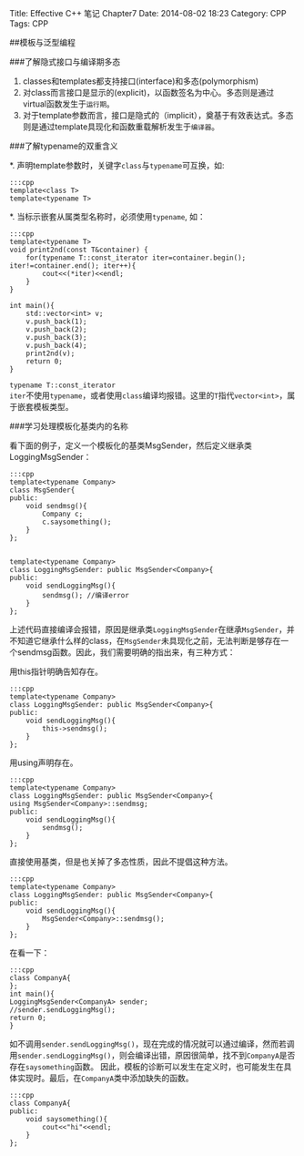 Title: Effective C++ 笔记 Chapter7
Date: 2014-08-02 18:23
Category: CPP
Tags: CPP


##模板与泛型编程

###了解隐式接口与编译期多态

1. classes和templates都支持接口(interface)和多态(polymorphism)
2. 对class而言接口是显示的(explicit)，以函数签名为中心。多态则是通过virtual函数发生于<code>运行期</code>。
3. 对于template参数而言，接口是隐式的（implicit），奠基于有效表达式。多态则是通过template具现化和函数重载解析发生于<code>编译器</code>。

###了解typename的双重含义

*. 声明template参数时，关键字<code>class</code>与<code>typename</code>可互换，如:

    :::cpp
    template<class T>
    template<typename T>


*. 当标示嵌套从属类型名称时，必须使用<code>typename</code>, 如：

    :::cpp
    template<typename T>
    void print2nd(const T&container) {
        for(typename T::const_iterator iter=container.begin(); iter!=container.end(); iter++){
            cout<<(*iter)<<endl;
        }
    }

    int main(){
        std::vector<int> v;
        v.push_back(1);
        v.push_back(2);
        v.push_back(3);
        v.push_back(4);
        print2nd(v);
        return 0;
    }


<code>typename T::const_iterator iter</code>不使用<code>typename</code>，或者使用<code>class</code>编译均报错。这里的<code>T</code>指代<code>vector\<int\></code>，属于嵌套模板类型。

###学习处理模板化基类内的名称

看下面的例子，定义一个模板化的基类MsgSender，然后定义继承类LoggingMsgSender：

    :::cpp
    template<typename Company>
    class MsgSender{
    public:
        void sendmsg(){
            Company c;
            c.saysomething();
        }
    };


    template<typename Company>
    class LoggingMsgSender: public MsgSender<Company>{
    public:
        void sendLoggingMsg(){
            sendmsg(); //编译error
        }
    };

上述代码直接编译会报错，原因是继承类<code>LoggingMsgSender</code>在继承<code>MsgSender<Company></code>，并不知道它继承什么样的class，在<code>MsgSender<Company></code>未具现化之前，无法判断是够存在一个sendmsg函数。因此，我们需要明确的指出来，有三种方式：

用this指针明确告知存在。

    :::cpp
    template<typename Company>
    class LoggingMsgSender: public MsgSender<Company>{
    public:
        void sendLoggingMsg(){
            this->sendmsg();
        }
    };

用using声明存在。

    :::cpp
    template<typename Company>
    class LoggingMsgSender: public MsgSender<Company>{
    using MsgSender<Company>::sendmsg;
    public:
        void sendLoggingMsg(){
            sendmsg();
        }
    };

直接使用基类，但是也关掉了多态性质，因此不提倡这种方法。

    :::cpp
    template<typename Company>
    class LoggingMsgSender: public MsgSender<Company>{
    public:
        void sendLoggingMsg(){
            MsgSender<Company>::sendmsg();
        }
    };

在看一下：

    :::cpp
    class CompanyA{
    };
    int main(){
    LoggingMsgSender<CompanyA> sender;
    //sender.sendLoggingMsg();
    return 0;
    }

如不调用<code>sender.sendLoggingMsg()</code>，现在完成的情况就可以通过编译，然而若调用<code>sender.sendLoggingMsg()</code>，则会编译出错，原因很简单，找不到<code>CompanyA</code>是否存在<code>saysomething</code>函数。 因此，模板的诊断可以发生在定义时，也可能发生在具体实现时。最后，在<code>CompanyA</code>类中添加缺失的函数。

    :::cpp
    class CompanyA{
    public:
        void saysomething(){
            cout<<"hi"<<endl;
        }
    };

